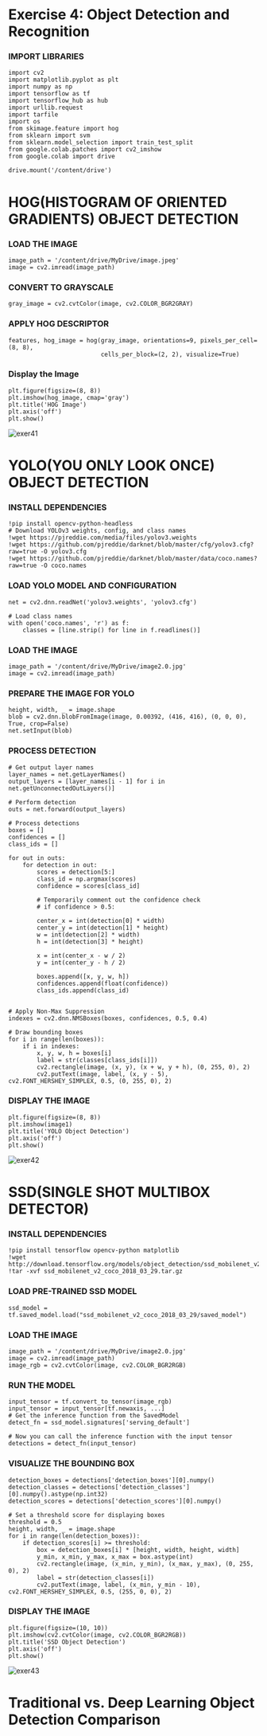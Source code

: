 # Exercise 4: Object Detection and Recognition
### IMPORT LIBRARIES
    import cv2
    import matplotlib.pyplot as plt
    import numpy as np
    import tensorflow as tf
    import tensorflow_hub as hub
    import urllib.request
    import tarfile
    import os
    from skimage.feature import hog
    from sklearn import svm
    from sklearn.model_selection import train_test_split
    from google.colab.patches import cv2_imshow
    from google.colab import drive
    
    drive.mount('/content/drive')
# HOG(HISTOGRAM OF ORIENTED GRADIENTS) OBJECT DETECTION
### LOAD THE IMAGE
    image_path = '/content/drive/MyDrive/image.jpeg'
    image = cv2.imread(image_path)
### CONVERT TO GRAYSCALE
    gray_image = cv2.cvtColor(image, cv2.COLOR_BGR2GRAY)
### APPLY HOG DESCRIPTOR
    features, hog_image = hog(gray_image, orientations=9, pixels_per_cell=(8, 8),
                              cells_per_block=(2, 2), visualize=True)
### Display the Image
    plt.figure(figsize=(8, 8))
    plt.imshow(hog_image, cmap='gray')
    plt.title('HOG Image')
    plt.axis('off')
    plt.show()
![exer41](https://github.com/user-attachments/assets/e646314a-ba94-4a82-9f08-169373008792)

# YOLO(YOU ONLY LOOK ONCE) OBJECT DETECTION
### INSTALL DEPENDENCIES
    !pip install opencv-python-headless
    # Download YOLOv3 weights, config, and class names
    !wget https://pjreddie.com/media/files/yolov3.weights
    !wget https://github.com/pjreddie/darknet/blob/master/cfg/yolov3.cfg?raw=true -O yolov3.cfg
    !wget https://github.com/pjreddie/darknet/blob/master/data/coco.names?raw=true -O coco.names
### LOAD YOLO MODEL AND CONFIGURATION
    net = cv2.dnn.readNet('yolov3.weights', 'yolov3.cfg')
    
    # Load class names
    with open('coco.names', 'r') as f:
        classes = [line.strip() for line in f.readlines()]
### LOAD THE IMAGE
    image_path = '/content/drive/MyDrive/image2.0.jpg'
    image = cv2.imread(image_path)
### PREPARE THE IMAGE FOR YOLO
    height, width, _ = image.shape
    blob = cv2.dnn.blobFromImage(image, 0.00392, (416, 416), (0, 0, 0), True, crop=False)
    net.setInput(blob)
### PROCESS DETECTION
    # Get output layer names
    layer_names = net.getLayerNames()
    output_layers = [layer_names[i - 1] for i in net.getUnconnectedOutLayers()]
    
    # Perform detection
    outs = net.forward(output_layers)
    
    # Process detections
    boxes = []
    confidences = []
    class_ids = []
    
    for out in outs:
        for detection in out:
            scores = detection[5:]
            class_id = np.argmax(scores)
            confidence = scores[class_id]
    
            # Temporarily comment out the confidence check
            # if confidence > 0.5:
    
            center_x = int(detection[0] * width)
            center_y = int(detection[1] * height)
            w = int(detection[2] * width)
            h = int(detection[3] * height)
    
            x = int(center_x - w / 2)
            y = int(center_y - h / 2)
    
            boxes.append([x, y, w, h])
            confidences.append(float(confidence))
            class_ids.append(class_id)
    
    
    # Apply Non-Max Suppression
    indexes = cv2.dnn.NMSBoxes(boxes, confidences, 0.5, 0.4)
    
    # Draw bounding boxes
    for i in range(len(boxes)):
        if i in indexes:
            x, y, w, h = boxes[i]
            label = str(classes[class_ids[i]])
            cv2.rectangle(image, (x, y), (x + w, y + h), (0, 255, 0), 2)
            cv2.putText(image, label, (x, y - 5), cv2.FONT_HERSHEY_SIMPLEX, 0.5, (0, 255, 0), 2)
### DISPLAY THE IMAGE
    plt.figure(figsize=(8, 8))
    plt.imshow(image1)
    plt.title('YOLO Object Detection')
    plt.axis('off')
    plt.show()
![exer42](https://github.com/user-attachments/assets/da4c77b1-501b-4aa9-961c-a15da2386607)

# SSD(SINGLE SHOT MULTIBOX DETECTOR)
### INSTALL DEPENDENCIES
    !pip install tensorflow opencv-python matplotlib
    !wget http://download.tensorflow.org/models/object_detection/ssd_mobilenet_v2_coco_2018_03_29.tar.gz
    !tar -xvf ssd_mobilenet_v2_coco_2018_03_29.tar.gz
### LOAD PRE-TRAINED SSD MODEL
    ssd_model = tf.saved_model.load("ssd_mobilenet_v2_coco_2018_03_29/saved_model")
### LOAD THE IMAGE
    image_path = '/content/drive/MyDrive/image2.0.jpg'
    image = cv2.imread(image_path)
    image_rgb = cv2.cvtColor(image, cv2.COLOR_BGR2RGB)
### RUN THE MODEL
    input_tensor = tf.convert_to_tensor(image_rgb)
    input_tensor = input_tensor[tf.newaxis, ...]
    # Get the inference function from the SavedModel
    detect_fn = ssd_model.signatures['serving_default']
    
    # Now you can call the inference function with the input tensor
    detections = detect_fn(input_tensor)
### VISUALIZE THE BOUNDING BOX
    detection_boxes = detections['detection_boxes'][0].numpy()
    detection_classes = detections['detection_classes'][0].numpy().astype(np.int32)
    detection_scores = detections['detection_scores'][0].numpy()
    
    # Set a threshold score for displaying boxes
    threshold = 0.5
    height, width, _ = image.shape
    for i in range(len(detection_boxes)):
        if detection_scores[i] >= threshold:
            box = detection_boxes[i] * [height, width, height, width]
            y_min, x_min, y_max, x_max = box.astype(int)
            cv2.rectangle(image, (x_min, y_min), (x_max, y_max), (0, 255, 0), 2)
            label = str(detection_classes[i])
            cv2.putText(image, label, (x_min, y_min - 10), cv2.FONT_HERSHEY_SIMPLEX, 0.5, (255, 0, 0), 2)
### DISPLAY THE IMAGE
    plt.figure(figsize=(10, 10))
    plt.imshow(cv2.cvtColor(image, cv2.COLOR_BGR2RGB))
    plt.title('SSD Object Detection')
    plt.axis('off')
    plt.show()
![exer43](https://github.com/user-attachments/assets/ca8ba8c5-384b-48f3-b520-5f04210f4f81)

# Traditional vs. Deep Learning Object Detection Comparison
